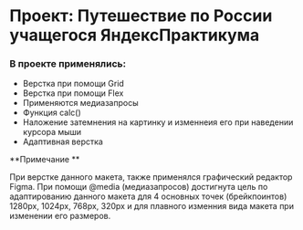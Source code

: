 # Проект: Путешествие по России учащегося ЯндексПрактикума

### В проекте применялись:
* Верстка при помощи Grid
* Верстка при помощи Flex
* Применяются медиазапросы
* Функция calc()
* Наложение затемнения на картинку и изменнеия его при наведении курсора мыши
* Адаптивная верстка

**Примечание **

При верстке данного макета, также применялся графический редактор Figma.
При помощи @media (медиазапросов) достигнута цель по адаптированию данного макета для 4 основных точек (брейкпоинтов)
1280px, 1024px, 768px, 320px и для плавного изменния вида макета при изменении его размеров.
